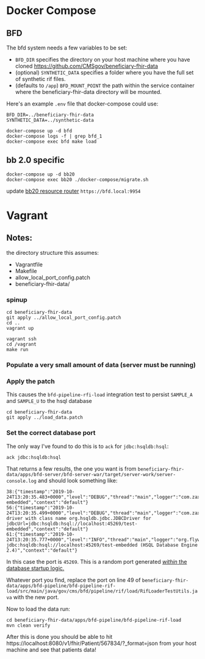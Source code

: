 # Docker Compose

## BFD
The bfd system needs a few variables to be set:
- `BFD_DIR` specifies the directory on your host machine where you have cloned https://github.com/CMSgov/beneficiary-fhir-data
- (optional) `SYNTHETIC_DATA` specifies a folder where you have the full set of synthetic rif files.
- (defaults to `/app`) `BFD_MOUNT_POINT` the path within the service container where the beneficiary-fhir-data directory will be mounted.

Here's an example `.env` file that docker-compose could use:
```
BFD_DIR=../beneficiary-fhir-data
SYNTHETIC_DATA=../synthetic-data
```

```
docker-compose up -d bfd
docker-compose logs -f | grep bfd_1
docker-compose exec bfd make load
```

## bb 2.0 specific
```
docker-compose up -d bb20
docker-compose exec bb20 ./docker-compose/migrate.sh
```

update [bb20 resource router](http://localhost:8000/admin/server/resourcerouter/1/change/) `https://bfd.local:9954`


# Vagrant

## Notes:

the directory structure this assumes:

- Vagrantfile
- Makefile
- allow_local_port_config.patch 
- beneficiary-fhir-data/

### spinup
```
cd beneficiary-fhir-data
git apply ../allow_local_port_config.patch
cd ..
vagrant up
```
```
vagrant ssh
cd /vagrant
make run
```

### Populate a very small amount of data (server must be running)

### Apply the patch
This causes the `bfd-pipeline-rfi-load` integration test to persist `SAMPLE_A` and `SAMPLE_U` to the hsql database
```
cd beneficiary-fhir-data
git apply ../load_data.patch
```
### Set the correct database port
The only way I've found to do this is to `ack` for `jdbc:hsqldb:hsql`:
```
ack jdbc:hsqldb:hsql
```
That returns a few results, the one you want is from `beneficiary-fhir-data/apps/bfd-server/bfd-server-war/target/server-work/server-console.log` and should look something like:
```
38:{"timestamp":"2019-10-24T13:20:35.483+0000","level":"DEBUG","thread":"main","logger":"com.zaxxer.hikari.HikariConfig","message":"jdbcUrl.........................jdbc:hsqldb:hsql://localhost:45269/test-embedded","context":"default"}
56:{"timestamp":"2019-10-24T13:20:35.499+0000","level":"DEBUG","thread":"main","logger":"com.zaxxer.hikari.util.DriverDataSource","message":"Loaded driver with class name org.hsqldb.jdbc.JDBCDriver for jdbcUrl=jdbc:hsqldb:hsql://localhost:45269/test-embedded","context":"default"}
61:{"timestamp":"2019-10-24T13:20:35.777+0000","level":"INFO","thread":"main","logger":"org.flywaydb.core.internal.dbsupport.DbSupportFactory","message":"Database: jdbc:hsqldb:hsql://localhost:45269/test-embedded (HSQL Database Engine 2.4)","context":"default"}
```
In this case the port is `45269`. This is a random port generated [_within_ the database startup logic.](https://github.com/CMSgov/beneficiary-fhir-data/blob/master/apps/bfd-server/bfd-server-war/src/main/java/gov/cms/bfd/server/war/SpringConfiguration.java#L145)

Whatever port you find, replace the port on line 49 of `beneficiary-fhir-data/apps/bfd-pipeline/bfd-pipeline-rif-load/src/main/java/gov/cms/bfd/pipeline/rif/load/RifLoaderTestUtils.java` with the new port.


Now to load the data run:
```
cd beneficiary-fhir-data/apps/bfd-pipeline/bfd-pipeline-rif-load
mvn clean verify
```

After this is done you should be able to hit https://localhost:8080/v1/fhir/Patient/567834/?_format=json from your host machine and see that patients data!



